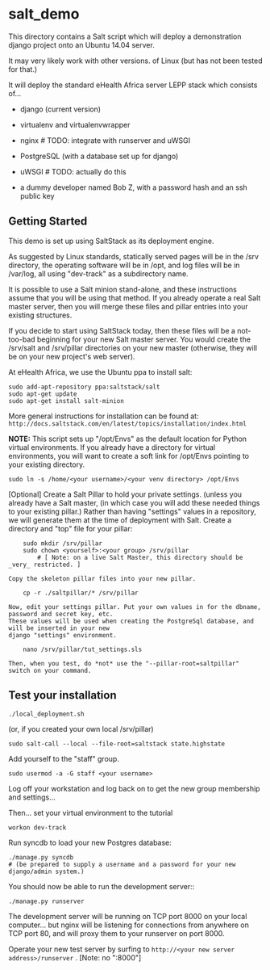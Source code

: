 salt_demo
=========

This directory contains a Salt script which will deploy a demonstration django project onto an Ubuntu 14.04 server.

It may very likely work with other versions. of Linux (but has not been tested for that.)

It will deploy the standard eHealth Africa server LEPP stack which consists of...

* django (current version)

* virtualenv and virtualenvwrapper

* nginx  # TODO: integrate with runserver and uWSGI

* PostgreSQL (with a database set up for django)

* uWSGI  # TODO: actually do this

* a dummy developer named Bob Z, with a password hash and an ssh public key



Getting Started
---------------

This demo is set up using SaltStack as its deployment engine.

As suggested by Linux standards, statically served pages will be in the /srv directory, 
the operating software will be in /opt, and log files will be in /var/log, all using "dev-track"
as a subdirectory name.

It is possible to use a Salt minion stand-alone, and these instructions assume that you
will be using that method.  If you already operate a real Salt master server, then
you will merge these files and pillar entries into your existing structures.

If you decide to start using SaltStack today, then these files will be a not-too-bad beginning
for your new Salt master server. You would create the /srv/salt and /srv/pillar directories 
on your new master (otherwise, they will be on your new project's web server).

At eHealth Africa, we use the Ubuntu ppa to install salt:

    sudo add-apt-repository ppa:saltstack/salt
    sudo apt-get update
    sudo apt-get install salt-minion

More general instructions for installation can be found at: 
`http://docs.saltstack.com/en/latest/topics/installation/index.html`

__NOTE:__ This script sets up "/opt/Envs" as the default location for Python virtual environments.
If you already have a directory for virtual environments, you will want to create a soft link
for /opt/Envs pointing to your existing directory.

`sudo ln -s /home/<your username>/<your venv directory> /opt/Envs`


[Optional] Create a Salt Pillar to hold your private settings. 
      (unless you already have a Salt master,
      (in which case you will add these needed things to your existing pillar.)
    Rather than having "settings" values in a repository, we will generate them at the time of deployment with Salt.
    Create a directory and "top" file for your pillar:
    
        sudo mkdir /srv/pillar
        sudo chown <yourself>:<your group> /srv/pillar
            # [ Note: on a live Salt Master, this directory should be _very_ restricted. ]
      
    Copy the skeleton pillar files into your new pillar.
    
        cp -r ./saltpillar/* /srv/pillar
        
    Now, edit your settings pillar. Put your own values in for the dbname, password and secret key, etc. 
    These values will be used when creating the PostgreSql database, and will be inserted in your new
    django "settings" environment.
    
        nano /srv/pillar/tut_settings.sls
        
    Then, when you test, do *not* use the "--pillar-root=saltpillar" switch on your command.


Test your installation
----------------------

    ./local_deployment.sh
    
(or, if you created your own local /srv/pillar)

    sudo salt-call --local --file-root=saltstack state.highstate

Add yourself to the "staff" group.

    sudo usermod -a -G staff <your username>

Log off your workstation and log back on to get the new group membership and settings...

Then... set your virtual environment to the tutorial

    workon dev-track

Run syncdb to load your new Postgres database:

    ./manage.py syncdb
    # (be prepared to supply a username and a password for your new django/admin system.)

You should now be able to run the development server::

    ./manage.py runserver

The development server will be running on TCP port 8000 on your local computer...
but nginx will be listening for connections from anywhere on TCP port 80,
 and will proxy them to your runserver on port 8000.

Operate your new test server by surfing to `http://<your new server address>/runserver` . [Note: no ":8000"]


